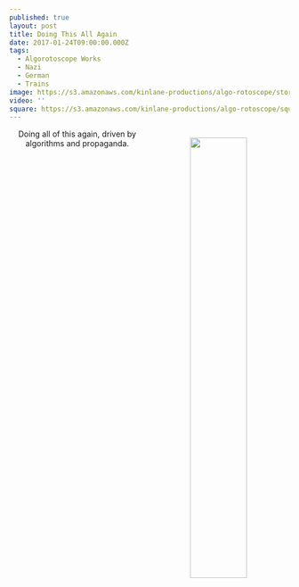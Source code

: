 ```yaml
---
published: true
layout: post
title: Doing This All Again
date: 2017-01-24T09:00:00.000Z
tags:
  - Algorotoscope Works
  - Nazi
  - German
  - Trains
image: https://s3.amazonaws.com/kinlane-productions/algo-rotoscope/stories/status-berlin_propaganda_leaflets.jpg
video: ''
square: https://s3.amazonaws.com/kinlane-productions/algo-rotoscope/square/status-berlin_propaganda_leaflets_square.jpg
---
```

<p align="center"><img src="{{ page.image }}" width="45%" align="right" style="padding: 15px;" /></p>
<center>Doing all of this again, driven by algorithms and propaganda.</center>
